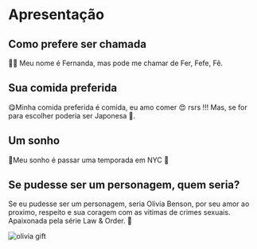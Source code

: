 # Apresentação

## Como prefere ser chamada
👧🏾 Meu nome é Fernanda, mas pode me chamar de Fer, Fefe, Fê.

## Sua comida preferida
😋Minha comida preferida é comida, eu amo comer 😍 rsrs !!!
 Mas, se for para escolher poderia ser Japonesa 🍣.

## Um sonho
🛫Meu sonho é passar uma temporada em NYC 🗽

## Se pudesse ser um personagem, quem seria?
Se eu pudesse ser um personagem, seria Olivia Benson, por seu amor ao proximo, respeito  e sua coragem com as vitimas de crimes sexuais. Apaixonada pela série Law & Order. 💞

![olivia gift](https://media4.giphy.com/media/v1.Y2lkPTc5MGI3NjExYTZreDV0OG0xd2Jydm5tejI5ZDBlM3JidWlveHRqdmIwcW95MDF0NyZlcD12MV9pbnRlcm5hbF9naWZfYnlfaWQmY3Q9Zw/Y0wEIYJD2KKiq6J8Gx/giphy.webp )